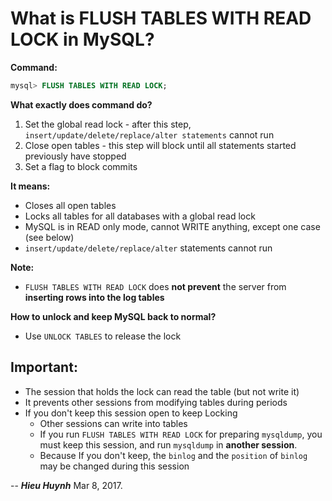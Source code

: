 # What is FLUSH TABLES WITH READ LOCK in MySQL?

**Command:** 
```sql
mysql> FLUSH TABLES WITH READ LOCK;
```
**What exactly does command do?**

1. Set the global read lock - after this step, `insert/update/delete/replace/alter statements` cannot run
2. Close open tables - this step will block until all statements started previously have stopped
3. Set a flag to block commits

**It means:** 

- Closes all open tables 
- Locks all tables for all databases with a global read lock
- MySQL is in READ only mode, cannot WRITE anything, except one case (see below)
- `insert/update/delete/replace/alter` statements cannot run

**Note:**

- `FLUSH TABLES WITH READ LOCK` does **not prevent** the server from **inserting rows into the log tables**

**How to unlock and keep MySQL back to normal?**
- Use `UNLOCK TABLES` to release the lock

## Important:
- The session that holds the lock can read the table (but not write it)
- It prevents other sessions from modifying tables during periods
- If you don't keep this session open to keep Locking
   - Other sessions can write into tables
   - If you run `FLUSH TABLES WITH READ LOCK` for preparing `mysqldump`, you must keep this session, and run `mysqldump` in **another session**. 
   - Because If you don't keep, the `binlog` and the `position` of `binlog` may be changed during this session


--
***Hieu Huynh*** Mar 8, 2017.